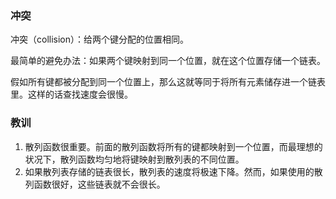 ### 冲突
冲突（collision）：给两个键分配的位置相同。

最简单的避免办法：如果两个键映射到同一个位置，就在这个位置存储一个链表。

假如所有键都被分配到同一个位置上，那么这就等同于将所有元素储存进一个链表里。这样的话查找速度会很慢。

### 教训
1. 散列函数很重要。前面的散列函数将所有的键都映射到一个位置，而最理想的状况下，散列函数均匀地将键映射到散列表的不同位置。
2. 如果散列表存储的链表很长，散列表的速度将极速下降。然而，如果使用的散列函数很好，这些链表就不会很长。